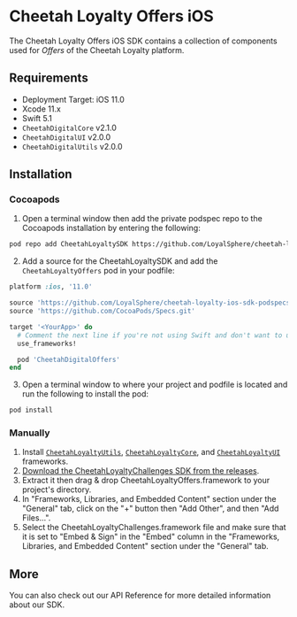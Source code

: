 # Cheetah Loyalty Offers iOS

The Cheetah Loyalty Offers iOS SDK contains a collection of components used for *Offers* of the Cheetah Loyalty platform.

## Requirements
* Deployment Target: iOS 11.0
* Xcode 11.x
* Swift 5.1
* `CheetahDigitalCore` v2.1.0
* `CheetahDigitalUI` v2.0.0
* `CheetahDigitalUtils` v2.0.0

## Installation

### Cocoapods

1. Open a terminal window then add the private podspec repo to the Cocoapods installation by entering the following:

```sh
pod repo add CheetahLoyaltySDK https://github.com/LoyalSphere/cheetah-loyalty-ios-sdk-podspecs.git
```

2. Add a source for the CheetahLoyaltySDK and add the `CheetahLoyaltyOffers` pod in your podfile:

```ruby
platform :ios, '11.0'

source 'https://github.com/LoyalSphere/cheetah-loyalty-ios-sdk-podspecs.git'
source 'https://github.com/CocoaPods/Specs.git'

target '<YourApp>' do
  # Comment the next line if you're not using Swift and don't want to use dynamic frameworks
  use_frameworks!

  pod 'CheetahDigitalOffers'
end
```

3. Open a terminal window to where your project and podfile is located and run the following to install the pod:

```sh
pod install
```

### Manually

1. Install [`CheetahLoyaltyUtils`](https://github.com/LoyalSphere/cheetah-loyalty-ios-sdk/blob/master/CheetahLoyaltyUtils/README.md), [`CheetahLoyaltyCore`](https://github.com/LoyalSphere/cheetah-loyalty-ios-sdk/blob/master/CheetahLoyaltyCore/README.md), and [`CheetahLoyaltyUI`](https://github.com/LoyalSphere/cheetah-loyalty-ios-sdk/blob/master/CheetahLoyaltyUI/README.md) frameworks.
2. [Download the CheetahLoyaltyChallenges SDK from the releases](https://github.com/LoyalSphere/cheetah-loyalty-ios-sdk/releases).
2. Extract it then drag & drop CheetahLoyaltyOffers.framework to your project's directory.
3. In "Frameworks, Libraries, and Embedded Content" section under the "General" tab, click on the "+" button then "Add Other", and then "Add Files...".
4. Select the CheetahLoyaltyChallenges.framework file and make sure that it is set to "Embed & Sign" in the "Embed" column in the "Frameworks, Libraries, and Embedded Content" section under the "General" tab.


## More
You can also check out our API Reference for more detailed information about our SDK.
